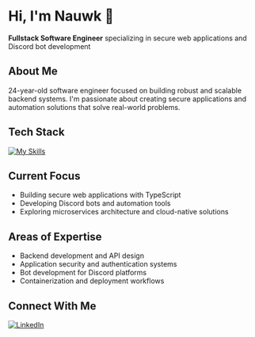 # Hi, I'm Nauwk 👋

**Fullstack Software Engineer** specializing in secure web applications and Discord bot development

## About Me

24-year-old software engineer focused on building robust and scalable backend systems. I'm passionate about creating secure applications and automation solutions that solve real-world problems.

## Tech Stack

[![My Skills](https://skillicons.dev/icons?i=ts,js,java,cs,nextjs,react,angular,spring,nodejs,dotnet,postgres,mongodb,mariadb,docker,aws,cloudflare,github,gitlab,linux,photoshop,rider,jquery,jenkins,npm,stackoverflow&theme=dark)](https://skillicons.dev)

## Current Focus

- Building secure web applications with TypeScript
- Developing Discord bots and automation tools
- Exploring microservices architecture and cloud-native solutions

## Areas of Expertise

- Backend development and API design
- Application security and authentication systems
- Bot development for Discord platforms
- Containerization and deployment workflows

## Connect With Me

[![LinkedIn](https://img.shields.io/badge/-LinkedIn-0A66C2?style=flat-square&logo=linkedin&logoColor=white)](https://www.linkedin.com/in/alexandremxthieu/)